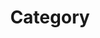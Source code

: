 ---
title: "Category"
layout: categories
permalink: /categories/
author profile: true
sidebar_name: true
---